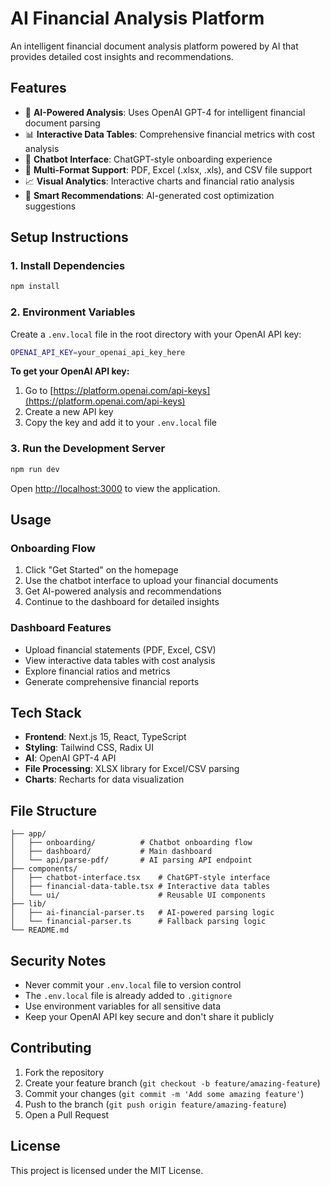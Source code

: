 # AI Financial Analysis Platform

An intelligent financial document analysis platform powered by AI that provides detailed cost insights and recommendations.

## Features

- 🤖 **AI-Powered Analysis**: Uses OpenAI GPT-4 for intelligent financial document parsing
- 📊 **Interactive Data Tables**: Comprehensive financial metrics with cost analysis
- 💬 **Chatbot Interface**: ChatGPT-style onboarding experience
- 📄 **Multi-Format Support**: PDF, Excel (.xlsx, .xls), and CSV file support
- 📈 **Visual Analytics**: Interactive charts and financial ratio analysis
- 🎯 **Smart Recommendations**: AI-generated cost optimization suggestions

## Setup Instructions

### 1. Install Dependencies

```bash
npm install
```

### 2. Environment Variables

Create a `.env.local` file in the root directory with your OpenAI API key:

```bash
OPENAI_API_KEY=your_openai_api_key_here
```

**To get your OpenAI API key:**
1. Go to [https://platform.openai.com/api-keys](https://platform.openai.com/api-keys)
2. Create a new API key
3. Copy the key and add it to your `.env.local` file

### 3. Run the Development Server

```bash
npm run dev
```

Open [http://localhost:3000](http://localhost:3000) to view the application.

## Usage

### Onboarding Flow
1. Click "Get Started" on the homepage
2. Use the chatbot interface to upload your financial documents
3. Get AI-powered analysis and recommendations
4. Continue to the dashboard for detailed insights

### Dashboard Features
- Upload financial statements (PDF, Excel, CSV)
- View interactive data tables with cost analysis
- Explore financial ratios and metrics
- Generate comprehensive financial reports

## Tech Stack

- **Frontend**: Next.js 15, React, TypeScript
- **Styling**: Tailwind CSS, Radix UI
- **AI**: OpenAI GPT-4 API
- **File Processing**: XLSX library for Excel/CSV parsing
- **Charts**: Recharts for data visualization

## File Structure

```
├── app/
│   ├── onboarding/          # Chatbot onboarding flow
│   ├── dashboard/           # Main dashboard
│   └── api/parse-pdf/       # AI parsing API endpoint
├── components/
│   ├── chatbot-interface.tsx    # ChatGPT-style interface
│   ├── financial-data-table.tsx # Interactive data tables
│   └── ui/                      # Reusable UI components
├── lib/
│   ├── ai-financial-parser.ts   # AI-powered parsing logic
│   └── financial-parser.ts      # Fallback parsing logic
└── README.md
```

## Security Notes

- Never commit your `.env.local` file to version control
- The `.env.local` file is already added to `.gitignore`
- Use environment variables for all sensitive data
- Keep your OpenAI API key secure and don't share it publicly

## Contributing

1. Fork the repository
2. Create your feature branch (`git checkout -b feature/amazing-feature`)
3. Commit your changes (`git commit -m 'Add some amazing feature'`)
4. Push to the branch (`git push origin feature/amazing-feature`)
5. Open a Pull Request

## License

This project is licensed under the MIT License.